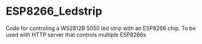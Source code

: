 # ESP8266_Ledstrip
Code for controling a WS2812B 5050 led strip with an ESP8266 chip. To be used with HTTP server that controls multiple ESP8266s
